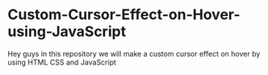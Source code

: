 # Custom-Cursor-Effect-on-Hover-using-JavaScript
Hey guys in this repository we will make a custom cursor effect on hover by using HTML CSS and JavaScript
